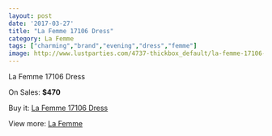 ```yaml
---
layout: post
date: '2017-03-27'
title: "La Femme 17106 Dress"
category: La Femme
tags: ["charming","brand","evening","dress","femme"]
image: http://www.lustparties.com/4737-thickbox_default/la-femme-17106-dress.jpg
---
```

La Femme 17106 Dress

On Sales: **$470**
<a href="https://www.lustparties.com/en/la-femme/1581-la-femme-17106-dress.html"><amp-img layout="responsive" width="600" height="600" src="//www.lustparties.com/4737-thickbox_default/la-femme-17106-dress.jpg" alt="La Femme 17106 Dress 0" /></a>
<a href="https://www.lustparties.com/en/la-femme/1581-la-femme-17106-dress.html"><amp-img layout="responsive" width="600" height="600" src="//www.lustparties.com/4738-thickbox_default/la-femme-17106-dress.jpg" alt="La Femme 17106 Dress 1" /></a>

Buy it: [La Femme 17106 Dress](https://www.lustparties.com/en/la-femme/1581-la-femme-17106-dress.html "La Femme 17106 Dress")

View more: [La Femme](https://www.lustparties.com/en/4-la-femme "La Femme")